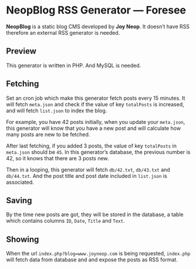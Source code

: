 # NeopBlog RSS Generator — Foresee #

**NeopBlog** is a static blog CMS developed by **Joy Neop**. It doesn’t have RSS therefore an external RSS generator is needed.

## Preview ##

This generator is written in PHP. And MySQL is needed.

## Fetching ##

Set an cron job which make this generator fetch posts every 15 minutes. It will fetch `meta.json` and check if the value of key `totalPosts` is increased, and will fetch `list.json` to index the blog.

For example, you have 42 posts initially, when you update your `meta.json`, this generator will know that you have a new post and will calculate how many posts are new to be fetched.

After last fetching, if you added 3 posts, the value of key `totalPosts` in `meta.json` should be `45`. In this generator’s database, the previous number is 42, so it knows that there are 3 posts new.

Then in a looping, this generator will fetch `db/42.txt`, `db/43.txt` and `db/44.txt`. And the post title and post date included in `list.json` is associated.

## Saving ##

By the time new posts are got, they will be stored in the database, a table which contains columns `ID`, `Date`, `Title` and `Text`.

## Showing ##

When the url `index.php?blog=www.joyneop.com` is 	being requested, `index.php` will fetch data from database and and expose the posts as RSS format.